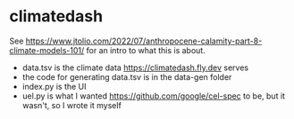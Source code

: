 # climatedash

See https://www.jtolio.com/2022/07/anthropocene-calamity-part-8-climate-models-101/ for an intro to what this is about.

* data.tsv is the climate data https://climatedash.fly.dev serves
* the code for generating data.tsv is in the data-gen folder
* index.py is the UI
* uel.py is what I wanted https://github.com/google/cel-spec to be, but it wasn't, so I wrote it myself
